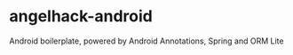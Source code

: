 angelhack-android
===================

Android boilerplate, powered by Android Annotations, Spring and ORM Lite